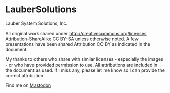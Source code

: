 LauberSolutions
===============

Lauber System Solutions, Inc.

All original work shared under http://creativecommons.org/licenses
Attribution-ShareAlike CC BY-SA unless otherwise noted.
A few presentations have been shared Attribution CC BY as indicated in the document.

My thanks to others who share with similar licenses - especially the images - or who have provided permission to use. All attributions are included in the document as used. If I miss any, please let me know so I can provide the correct attribution.

Find me on <a rel="me" href="https://fosstodon.org/@Laubersm">Mastodon</a>

